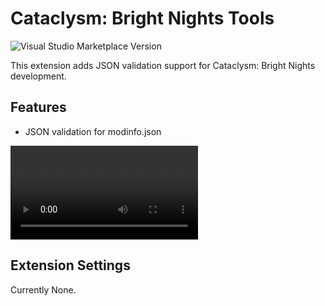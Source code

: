 # Cataclysm: Bright Nights Tools

![Visual Studio Marketplace Version](https://img.shields.io/visual-studio-marketplace/v/cataclysm-bn-tools?label=Visual%20Studio%20Marketplace&logo=Visual%20Studio%20Code&style=flat-square)

This extension adds JSON validation support for Cataclysm: Bright Nights development.

## Features

- JSON validation for modinfo.json

![](./images/modinfo.mp4)

## Extension Settings

Currently None.
<!-- Include if your extension adds any VS Code settings through the `contributes.configuration` extension point.

For example:

This extension contributes the following settings:

- `myExtension.enable`: Enable/disable this extension.
- `myExtension.thing`: Set to `blah` to do something. -->

<!-- ## Known Issues

Calling out known issues can help limit users opening duplicate issues against your extension.

## Following extension guidelines

Ensure that you've read through the extensions guidelines and follow the best practices for creating your extension.

- [Extension Guidelines](https://code.visualstudio.com/api/references/extension-guidelines) -->
